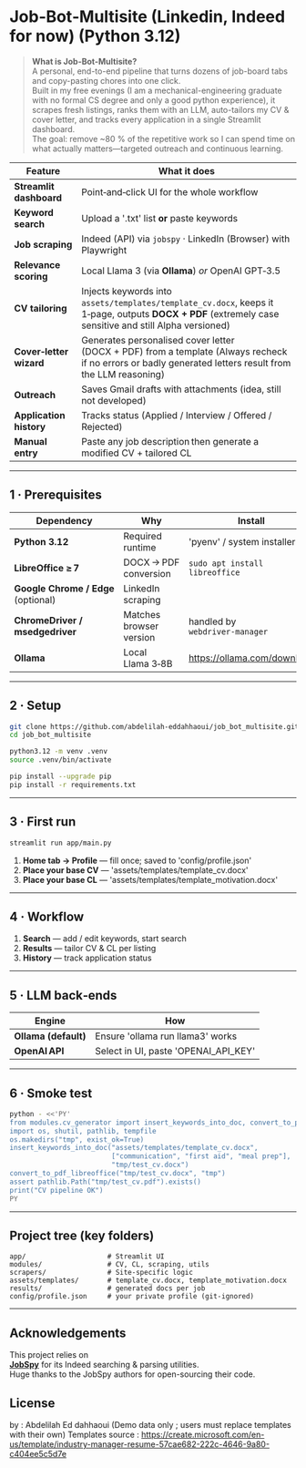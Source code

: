 # Job‑Bot‑Multisite (Linkedin, Indeed for now) (Python 3.12)

> **What is Job-Bot-Multisite?**  
> A personal, end-to-end pipeline that turns dozens of job-board tabs and copy-pasting chores into one click.  
> Built in my free evenings (I am a mechanical-engineering graduate with no formal CS degree and only a good python experience), it scrapes fresh listings, ranks them with an LLM, auto-tailors my CV & cover letter, and tracks every application in a single Streamlit dashboard.  
> The goal: remove ~80 % of the repetitive work so I can spend time on what actually matters—targeted outreach and continuous learning.


| Feature | What it does |
|---------|--------------|
| **Streamlit dashboard** | Point‑and‑click UI for the whole workflow |
| **Keyword search** | Upload a '.txt' list **or** paste keywords |
| **Job scraping** | Indeed (API) via `jobspy` · LinkedIn (Browser) with Playwright |
| **Relevance scoring** | Local Llama 3 (via **Ollama**) *or* OpenAI GPT‑3.5 |
| **CV tailoring** | Injects keywords into `assets/templates/template_cv.docx`, keeps it 1‑page, outputs **DOCX + PDF** (extremely case sensitive and still Alpha versioned) |
| **Cover‑letter wizard** | Generates personalised cover letter (DOCX + PDF) from a template (Always recheck if no errors or badly generated letters result from the LLM reasoning) |
| **Outreach** | Saves Gmail drafts with attachments (idea, still not developed) |
| **Application history** | Tracks status (Applied / Interview / Offered / Rejected) |
| **Manual entry** | Paste any job description then generate a modified CV + tailored CL |

---

## 1 · Prerequisites

| Dependency | Why | Install |
|------------|-----|---------|
| **Python 3.12** | Required runtime | 'pyenv' / system installer |
| **LibreOffice ≥ 7** | DOCX → PDF conversion | `sudo apt install libreoffice` |
| **Google Chrome / Edge** (optional) | LinkedIn scraping |
| **ChromeDriver / msedgedriver** | Matches browser version | handled by `webdriver‑manager` |
| **Ollama** | Local Llama 3‑8B | <https://ollama.com/download> |

---

## 2 · Setup

```bash
git clone https://github.com/abdelilah-eddahhaoui/job_bot_multisite.git
cd job_bot_multisite

python3.12 -m venv .venv
source .venv/bin/activate

pip install --upgrade pip
pip install -r requirements.txt
```

---

## 3 · First run

```bash
streamlit run app/main.py
```

1. **Home tab -> Profile** — fill once; saved to 'config/profile.json'
2. **Place your base CV** — 'assets/templates/template_cv.docx'
3. **Place your base CL** — 'assets/templates/template_motivation.docx'
---

## 4 · Workflow

1. **Search** — add / edit keywords, start search  
2. **Results** — tailor CV & CL per listing   
3. **History** — track application status

---

## 5 · LLM back‑ends

| Engine | How |
|--------|-----|
| **Ollama (default)** | Ensure 'ollama run llama3' works |
| **OpenAI API** | Select in UI, paste 'OPENAI_API_KEY' |

---

## 6 · Smoke test

```bash
python - <<'PY'
from modules.cv_generator import insert_keywords_into_doc, convert_to_pdf_libreoffice
import os, shutil, pathlib, tempfile
os.makedirs("tmp", exist_ok=True)
insert_keywords_into_doc("assets/templates/template_cv.docx",
                         ["communication", "first aid", "meal prep"],
                         "tmp/test_cv.docx")
convert_to_pdf_libreoffice("tmp/test_cv.docx", "tmp")
assert pathlib.Path("tmp/test_cv.pdf").exists()
print("CV pipeline OK")
PY
```

---

## Project tree (key folders)

```
app/                    # Streamlit UI
modules/                # CV, CL, scraping, utils
scrapers/               # Site‑specific logic
assets/templates/       # template_cv.docx, template_motivation.docx
results/                # generated docs per job
config/profile.json     # your private profile (git‑ignored)
```

---

## Acknowledgements

This project relies on  
**[JobSpy](https://github.com/adamlui/jobspy)** for its Indeed searching & parsing utilities.  
Huge thanks to the JobSpy authors for open-sourcing their code.

## License

by : Abdelilah Ed dahhaoui (Demo data only ; users must replace templates with their own)
Templates source : https://create.microsoft.com/en-us/template/industry-manager-resume-57cae682-222c-4646-9a80-c404ee5c5d7e
